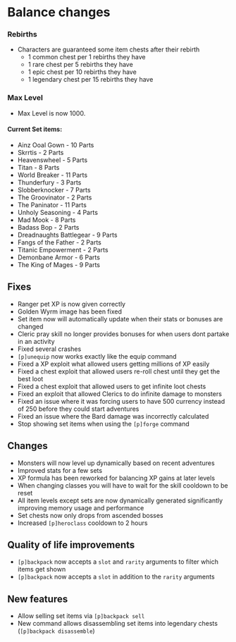 # Balance changes
### Rebirths
- Characters are guaranteed some item chests after their rebirth
  - 1 common chest per 1 rebirths they have
  - 1 rare chest per 5 rebirths they have
  - 1 epic chest per 10 rebirths they have
  - 1 legendary chest per 15 rebirths they have
  
### Max Level
- Max Level is now 1000.

#### Current Set items:
- Ainz Ooal Gown - 10 Parts
- Skrrtis - 2 Parts
- Heavenswheel - 5 Parts
- Titan - 8 Parts
- World Breaker - 11 Parts
- Thunderfury - 3 Parts
- Slobberknocker - 7 Parts
- The Groovinator - 2 Parts
- The Paninator - 11 Parts
- Unholy Seasoning - 4 Parts
- Mad Mook - 8 Parts
- Badass Bop - 2 Parts
- Dreadnaughts Battlegear  - 9 Parts
- Fangs of the Father - 2 Parts
- Titanic Empowerment - 2 Parts
- Demonbane Armor - 6 Parts
- The King of Mages - 9 Parts

## Fixes
- Ranger pet XP is now given correctly
- Golden Wyrm image has been fixed
- Set item now will automatically update when their stats or bonuses are changed
- Cleric pray skill no longer provides bonuses for when users dont partake in an activity
- Fixed several crashes
- ``[p]unequip`` now works exactly like the equip command
- Fixed a XP exploit what allowed users getting millions of XP easily
- Fixed a chest exploit that allowed users re-roll chest until they get the best loot
- Fixed a chest exploit that allowed users to get infinite loot chests
- Fixed an exploit that allowed Clerics to do infinite damage to monsters
- Fixed an issue where it was forcing users to have 500 currency instead of 250 before they could start adventures
- Fixed an issue where the Bard damage was incorrectly calculated
- Stop showing set items when using the ``[p]forge`` command

## Changes
- Monsters will now level up dynamically based on recent adventures
- Improved stats for a few sets 
- XP formula has been reworked for balancing XP gains at later levels
- When changing classes you will have to wait for the skill cooldown to be reset
- All item levels except sets are now dynamically generated significantly improving memory usage and performance
- Set chests now only drops from ascended bosses
- Increased ``[p]heroclass`` cooldown to 2 hours

## Quality of life improvements
- ``[p]backpack`` now accepts a ``slot`` and ``rarity`` arguments to filter which items get shown
- ``[p]backpack`` now accepts a ``slot`` in addition to the ``rarity`` arguments

## New features
- Allow selling set items via ``[p]backpack sell``
- New command allows disassembling set items into legendary chests (``[p]backpack disassemble``)